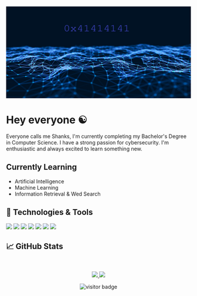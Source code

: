 <p align="center">
    <img src="https://raw.githubusercontent.com/HunterShanks/HunterShanks/main/buffer-overflow.jpg" width="666" height="250">
</p>

# Hey everyone :yin_yang:

Everyone calls me Shanks, I'm currently completing my Bachelor's Degree in Computer Science. I have a strong passion for cybersecurity. I'm enthusiastic and always excited to learn something new.

## Currently Learning
- Artificial Intelligence
- Machine Learning
- Information Retrieval & Wed Search

## 🔧 Technologies & Tools
![](https://img.shields.io/badge/OS-Linux-informational?style=flat&logo=linux&logoColor=white&color=1E10B5)
![](https://img.shields.io/badge/OS-Windows-informational?style=flat&logo=windows&logoColor=white&color=1E10B5)
![](https://img.shields.io/badge/OS-MacOSX-informational?style=flat&logo=apple&logoColor=white&color=1E10B5)
![](https://img.shields.io/badge/Editor-Atom-informational?style=flat&logo=atom&logoColor=white&color=1E10B5)
![](https://img.shields.io/badge/Code-Python-informational?style=flat&logo=python&logoColor=white&color=1E10B5)
![](https://img.shields.io/badge/Code-Java-informational?style=flat&logo=java&logoColor=white&color=1E10B5)
![](https://img.shields.io/badge/Shell-Bash-informational?style=flat&logo=gnu-bash&logoColor=white&color=1E10B5)


## &#x1f4c8; GitHub Stats
&nbsp;
<p align="center">
    <a href="https://github.com/HunterShanks/">
        <img src="https://github-readme-stats.vercel.app/api?username=HunterShanks&count_private=true&show_owner=true&show_icons=true&hide_rank=true&hide=stars&bg_color=0d1117&title_color=ffffff&text_color=ffffff&icon_color=1E10B5&hide_border=true/" />
    </a>
    <a href="https://github.com/HunterShanks/">
        <img src="https://github-readme-stats.vercel.app/api/top-langs/?username=HunterShanks&layout=compact&count_private=true&langs_count=8&card_width=445&bg_color=0d1117&title_color=ffffff&text_color=ffffff&icon_color=1E10B5&hide_border=true/" />
    </a>
</p>

<!-- Visitor Counter -->
<p  align="center">
<!--<img src="https://visitor-badge.glitch.me/badge?page_id=HunterShanks.HunterShanks" alt="visitor badge"/>-->
<img src="https://visitor-badge.laobi.icu/badge?page_id=HunterShanks.HunterShanks" alt="visitor badge"/>       
</p>

<!-- Resources -->
<!-- Icons: https://simpleicons.org/ -->
<!-- GitHub Stats: https://github.com/anuraghazra/github-readme-stats -->
<!-- Emojis: https://emojipedia.org/emoji/ -->
<!-- HTML Emojis: https://www.fileformat.info/index.htm -->
<!-- Shields: https://shields.io/ -->
<!-- Awesome GitHub Profiles README: https://github.com/abhisheknaiidu/awesome-github-profile-readme | https://github.com/MartinHeinz/ | https://github.com/halfrost/halfrost | https://github.com/XynoxTheDev -->



<!--
**HunterShanks/HunterShanks** is a ✨ _special_ ✨ repository because its `README.md` (this file) appears on your GitHub profile.
![](https://img.shields.io/badge/<WORD_ON_LEFT>-<WORD_ON_RIGHT>-informational?style=flat&logo=data:image/svg%2bxml;base64,<BASE64_DATA>)

background color? &bg_color=1d1f21

TO BE ADDED? 
<a href="https://github.com/HunterShanks/PROJECTNAME">

  <img align="center" src="https://github-readme-stats.vercel.app/api/pin/?username=HunterShanks&repo=PROJECTNAME&title_color=ffffff&text_color=c9cacc&icon_color=2bbc8a&bg_color=1d1f21" />

</a>


<a href="https://github.com/HunterShanks/PROJECTNAME">

  <img align="center" src="https://github-readme-stats.vercel.app/api/pin/?username=HunterShanks&repo=PROJECTNAME&title_color=ffffff&text_color=c9cacc&icon_color=2bbc8a&bg_color=1d1f21" />

</a>

Here are some ideas to get you started:

- 🔭 I’m currently working on ...
- 🌱 I’m currently learning ...
- 👯 I’m looking to collaborate on ...
- 🤔 I’m looking for help with ...
- 💬 Ask me about ...
- 📫 How to reach me: ...
- 😄 Pronouns: ...
- ⚡ Fun fact: ...
-->
